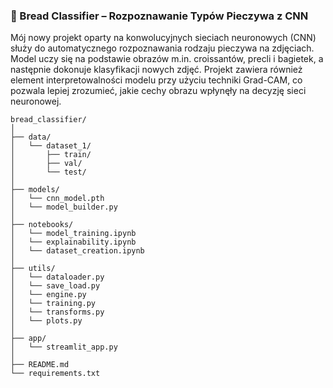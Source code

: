 ### 🥐 Bread Classifier – Rozpoznawanie Typów Pieczywa z CNN

Mój nowy projekt oparty na konwolucyjnych sieciach neuronowych (CNN) służy do automatycznego rozpoznawania rodzaju pieczywa na zdjęciach. 
Model uczy się na podstawie obrazów m.in. croissantów, precli i bagietek, a następnie dokonuje klasyfikacji nowych zdjęć. 
Projekt zawiera również element interpretowalności modelu przy użyciu techniki Grad-CAM, co pozwala lepiej zrozumieć, jakie cechy obrazu wpłynęły na decyzję sieci neuronowej.



```
bread_classifier/
│
├── data/
│   └── dataset_1/
│       ├── train/
│       ├── val/
│       └── test/
│
├── models/
│   └── cnn_model.pth
│   └── model_builder.py
│
├── notebooks/
│   └── model_training.ipynb
│   └── explainability.ipynb
│   └── dataset_creation.ipynb
│
├── utils/
│   └── dataloader.py
│   └── save_load.py
│   └── engine.py
│   └── training.py
│   └── transforms.py
│   └── plots.py
│
├── app/
│   └── streamlit_app.py
│
├── README.md
└── requirements.txt
```